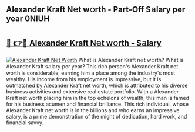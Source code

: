 ## Alexander Kraft N𝚎t w𝚘rth - Part-Off S𝚊lary per year 0NIUH

# <h2><a href="http://gc1ihq.nevu.top/?p=Alexander+Kraft">🔗 👉🔴 Alexander Kraft N𝚎t w𝚘rth - S𝚊lary</a></h2>

[![Alexander Kraft N𝚎t W𝚘rth](https://i.imgur.com/Oavwk0R.jpeg)](http://gc1ihq.nevu.top/?p=Alexander+Kraft)
What is Alexander Kraft n𝚎t w𝚘rth? What is Alexander Kraft s𝚊lary per year?
This rich person's Alexander Kraft net worth is considerable, earning him a place among the industry's most wealthy. His income from his employment is impressive, but it is outmatched by Alexander Kraft net worth, which is attributed to his diverse business activities and extensive real estate portfolio. With a Alexander Kraft net worth placing him in the top echelons of wealth, this man is famed for his business acumen and financial brilliance. This rich individual, whose Alexander Kraft net worth is in the billions and who earns an impressive salary, is a prime demonstration of the might of dedication, hard work, and financial savvy.

